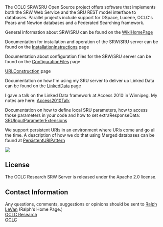 The OCLC SRW/SRU Open Source project offers software that implements both the SRW Web Service and the SRU REST model interface to databases. Parallel projects include support for DSpace, Lucene, OCLC's Pears and Newton databases and a Federated Searching framework.

General information about SRW/SRU can be found on the [WikiHomePage](WikiHomePage.md)

Documentation for installation and operation of the SRW/SRU server can be found on the [InstallationInstructions](InstallationInstructions.md) page

Documentation about configuration files for the SRW/SRU server can be found on the [ConfigurationFiles](ConfigurationFiles.md) page

[URLConstruction](URLConstruction.md) page

Documentation on how I'm using my SRU server to deliver up Linked Data can be found on the [LinkedData](LinkedData.md) page

I gave a talk on the Linked Data framework at Access 2010 in Winnipeg.  My notes are here: [Access2010Talk](Access2010Talk.md)

Documentation on how to define local SRU parameters, how to access those parameters in your code and how to set extraResponseData: [SRUInputParameterExtensions](SRUInputParameterExtensions.md)

We support persistent URIs in an environment where URIs come and go all the time.  A description of how we do that using Merged databases can be found at [PersistentURIPattern](PersistentURIPattern.md)

<img src='http://www.oclc.org/common/images/logos/oclc/OCLC_TM_V_SM.jpg' />

## License ##
The OCLC Research SRW Server is released under the Apache 2.0 license.

## Contact Information ##
Any questions, comments, suggestions or opinions should be sent to [Ralph LeVan](mailto:levan@oclc.org) (Ralph's Home Page.)<br />
[OCLC Research](http://www.oclc.org/research)<br />
[OCLC](http://www.oclc.org)